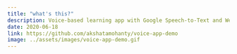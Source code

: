 ```yaml
---
title: "what's this?"
description: Voice-based learning app with Google Speech-to-Text and WebSpeech API
date: 2020-06-18
link: https://github.com/akshatamohanty/voice-app-demo
image: ../assets/images/voice-app-demo.gif
---
```

